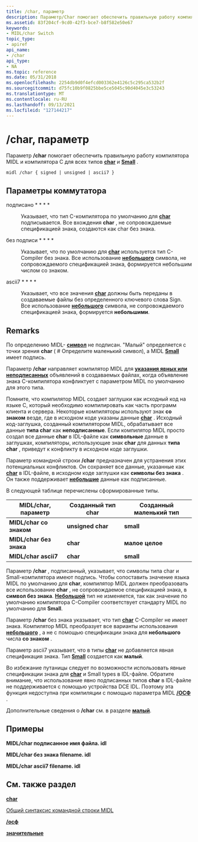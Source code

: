 ```yaml
---
title: /char, параметр
description: Параметр/Char помогает обеспечить правильную работу компилятора MIDL и компилятора C для всех типов char и Small.
ms.assetid: 83f204cf-9cd0-42f3-bce7-b8f582e50e67
keywords:
- MIDL/char Switch
topic_type:
- apiref
api_name:
- /char
api_type:
- NA
ms.topic: reference
ms.date: 05/31/2018
ms.openlocfilehash: 2254db9d0f4efcd003362e4126c5c295ca532b2f
ms.sourcegitcommit: d75fc10b9f0825bbe5ce5045c90d4045e3c53243
ms.translationtype: MT
ms.contentlocale: ru-RU
ms.lasthandoff: 09/13/2021
ms.locfileid: "127144217"
---
```

# <a name="char-switch"></a>/char, параметр

Параметр **/char** помогает обеспечить правильную работу компилятора MIDL и компилятора C для всех типов [**char**](char-idl.md) и [**Small**](small.md) .

``` syntax
midl /char { signed | unsigned | ascii7 }
```

## <a name="switch-options"></a>Параметры коммутатора

<dl> <dt>

 
</dt> <dd>

<dt>

<span id="signed"></span><span id="SIGNED"></span>

<span id="signed"></span><span id="SIGNED"></span>подписано * * * *


</dt> <dd>

Указывает, что тип C-компилятора по умолчанию для [**char**](char-idl.md) подписывается. Все вхождения **char** , не сопровождаемые спецификацией знака, создаются как char без знака.

</dd> <dt>

<span id="unsigned"></span><span id="UNSIGNED"></span>

<span id="unsigned"></span><span id="UNSIGNED"></span>без подписи * * * *


</dt> <dd>

Указывает, что по умолчанию для [**char**](char-idl.md) используется тип C-Compiler без знака. Все использование [**небольшого**](small.md) символа, не сопровождаемого спецификацией знака, формируется небольшим числом со знаком.

</dd> <dt>

<span id="ascii7"></span><span id="ASCII7"></span>

<span id="ascii7"></span><span id="ASCII7"></span>ascii7 * * * *


</dt> <dd>

Указывает, что все значения [**char**](char-idl.md) должны быть переданы в создаваемые файлы без определенного ключевого слова Sign. Все использование [**небольшого**](small.md) символа, не сопровождаемого спецификацией знака, формируется **небольшими**.

</dd> </dl> </dd> </dl>

## <a name="remarks"></a>Remarks

По определению MIDL- [**символ**](char-idl.md) не подписан. "Малый" определяется с точки зрения **char** ( \# Определите маленький символ), а MIDL [**Small**](small.md) имеет подпись.

Параметр **/char** направляет компилятор MIDL для [**указания явных или**](signed.md) [**неподписанных**](unsigned.md) объявлений в создаваемых файлах, когда объявление знака C-компилятора конфликтует с параметром MIDL по умолчанию для этого типа.

Помните, что компилятор MIDL создает заглушки как исходный код на языке C, который необходимо компилировать как часть программ клиента и сервера. Некоторые компиляторы используют знак **со знаком** везде, где в исходном коде указаны данные [**char**](char-idl.md) . Исходный код-заглушка, созданный компилятором MIDL, обрабатывает все данные **типа char** как **неподписанные**. Если компилятор MIDL просто создал все данные **char** в IDL-файле как **символьные** данные в заглушках, компиляторы, использующие знак **char** для данных **типа char** , приведут к конфликту в исходном коде заглушки.

Параметр командной строки **/char** предназначен для устранения этих потенциальных конфликтов. Он сохраняет все данные, указанные как [**char**](char-idl.md) в IDL-файле, в исходном коде заглушки как **символы без знака** . Он также поддерживает [**небольшие**](small.md) данные как подписанные.

В следующей таблице перечислены сформированные типы.



| MIDL/char, параметр       | Созданный тип char | Созданный маленький тип |
|-------------------------|---------------------|----------------------|
| **MIDL/char со знаком**   | **unsigned char**   | **small**            |
| **MIDL/char без знака** | **char**            | **малое целое**     |
| **MIDL/char ascii7**   | **char**            | **small**            |



 

Параметр **/char** , подписанный, указывает, что символы типа char и Small-компилятора имеют подпись. Чтобы сопоставить значение языка MIDL по умолчанию для **char**, компилятор MIDL должен преобразовать все использование **char** , не сопровождаемое спецификацией знака, в **символ без знака**. [**Небольшой**](small.md) тип не изменяется, так как значение по умолчанию компилятора C-Compiler соответствует стандарту MIDL по умолчанию для **Small**.

Параметр **/char** без знака указывает, что тип [**char**](char-idl.md) C-Compiler не имеет знака. Компилятор MIDL преобразует все варианты использования [**небольшого**](small.md) , а не с помощью спецификации знака для **небольшого** числа **со знаком** .

Параметр ascii7 указывает, что в типы [**char**](char-idl.md) не добавляется явная спецификация знака. Тип [**Small**](small.md) создается как **малый**.

Во избежание путаницы следует по возможности использовать явные спецификации знака для [**char**](char-idl.md) и Small types в IDL-файле. Обратите внимание, что использование явно подписанных типов **char** в IDL-файле не поддерживается с помощью устройства DCE IDL. Поэтому эта функция недоступна при компиляции с помощью параметра MIDL [**/ОСФ**](-osf.md) .

Дополнительные сведения о **/char** см. в разделе [**малый**](small.md).

## <a name="examples"></a>Примеры

**MIDL/char подписанное имя файла. idl**

**MIDL/char без знака filename. idl**

**MIDL/char ascii7 filename. idl**

## <a name="see-also"></a>См. также раздел

<dl> <dt>

[**char**](char-idl.md)
</dt> <dt>

[Общий синтаксис командной строки MIDL](general-midl-command-line-syntax.md)
</dt> <dt>

[**/осф**](-osf.md)
</dt> <dt>

[**значительные**](small.md)
</dt> </dl>

 

 




